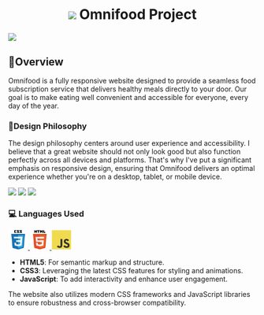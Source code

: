 <h1 align="center"><span><img height=30px src="https://github.com/aditisingh02/text_to_speech_converter/assets/140513260/c98d7966-99f1-4447-ada6-6d60de33af09"> Omnifood Project</h1>
<p align=center">
<img src="https://github.com/aditisingh02/omnifood_project/assets/140513260/6bef458f-90ef-4f1c-8e46-a74ec428f880" align="center" height =500px>
</p>

<h2>🌠Overview</h2>
Omnifood is a fully responsive website designed to provide a seamless food subscription service that delivers healthy meals directly to your door. Our goal is to make eating well convenient and accessible for everyone, every day of the year.

<h3>💜Design Philosophy</h3>

The design philosophy centers around user experience and accessibility. I believe that a great website should not only look good but also function perfectly across all devices and platforms. That's why I've put a significant emphasis on responsive design, ensuring that Omnifood delivers an optimal experience whether you're on a desktop, tablet, or mobile device.

<img src="https://github.com/aditisingh02/omnifood_project/assets/140513260/357d55be-df77-48b2-93b4-4a928b961640" justify="center" height =250px>
<img src="https://github.com/aditisingh02/omnifood_project/assets/140513260/5c50cc12-868d-4fe8-b8ad-ca8004792cb9" justify="center" height =250px>
<img src="https://github.com/aditisingh02/omnifood_project/assets/140513260/8438c018-769d-4002-bd91-29ea5c056bbc" justify="center" height =250px>

<h3 align="left">💻 Languages Used</h3>
<p align="left"><a href="https://www.w3schools.com/css/" target="_blank" rel="noreferrer"> <img src="https://raw.githubusercontent.com/devicons/devicon/master/icons/css3/css3-original-wordmark.svg" alt="css3" width="40" height="40"/> </a> <a href="https://www.w3.org/html/" target="_blank" rel="noreferrer"> <img src="https://raw.githubusercontent.com/devicons/devicon/master/icons/html5/html5-original-wordmark.svg" alt="html5" width="40" height="40"/> </a> <a href="https://developer.mozilla.org/en-US/docs/Web/JavaScript" target="_blank" rel="noreferrer"> <img src="https://raw.githubusercontent.com/devicons/devicon/master/icons/javascript/javascript-original.svg" alt="javascript" width="40" height="40"/> </a> </p>

- **HTML5**: For semantic markup and structure.
- **CSS3**: Leveraging the latest CSS features for styling and animations.
- **JavaScript**: To add interactivity and enhance user engagement.

The website also utilizes modern CSS frameworks and JavaScript libraries to ensure robustness and cross-browser compatibility.
